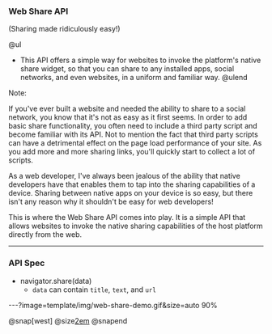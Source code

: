 ### Web Share API

(Sharing made ridiculously easy!)

@ul
- This API offers a simple way for websites to invoke the platform's native share widget, so that you can share to any installed apps, social networks, and even websites, in a uniform and familiar way.
@ulend

Note:

If you've ever built a website and needed the ability to share to a social network, you know that it's not as easy as it first seems. In order to add basic share functionality, you often need to include a third party script and become familiar with its API. Not to mention the fact that third party scripts can have a detrimental effect on the page load performance of your site. As you add more and more sharing links, you'll quickly start to collect a lot of scripts.

As a web developer, I've always been jealous of the ability that native developers have that enables them to tap into the sharing capabilities of a device. Sharing between native apps on your device is so easy, but there isn't any reason why it shouldn't be easy for web developers!

This is where the Web Share API comes into play. It is a simple API that allows websites to invoke the native sharing capabilities of the host platform directly from the web.

---

### API Spec

- navigator.share(data)
  - `data` can contain `title`, `text`, and `url`

---?image=template/img/web-share-demo.gif&size=auto 90%

@snap[west]
@size[2em](Demo)
@snapend
